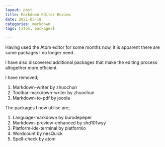 ```yaml
---
layout: post
title: Markdown Editor Review
date: 2021-05-18
categories: markdown
tags: [atom, packages]

---
```

Having used the Atom editor for some months now, it is apparent there are some packages I no longer need.

<!--more-->

I have also discovered additional packages that make the editing process altogether more efficient.

I have removed;
1. Markdown-writer by zhuochun
2. Toolbar-markdown-writer by zhuochun
3. Markdown-to-pdf by jooola

The packages I now utilise are;
1. Language-markdown by burodepeper
2. Markdown-preview-enhanced by shd101wyy
3. Platform-ide-terminal by platformio
4. Wordcount by nesQuick
5. Spell-check by atom
